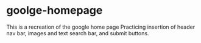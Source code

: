 # goolge-homepage
This is a recreation of the google home page
Practicing insertion of header nav bar, images 
and text search bar, and submit buttons.
